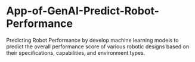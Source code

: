 # App-of-GenAI-Predict-Robot-Performance
Predicting Robot Performance by develop machine learning models to predict the overall performance score of various robotic designs based on their specifications, capabilities, and environment types.
